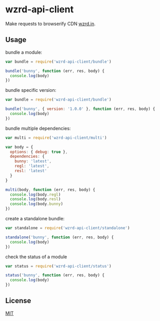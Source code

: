 # wzrd-api-client

Make requests to browserify CDN [wzrd.in](https://wzrd.in).

## Usage

bundle a module: 

```js
var bundle = require('wzrd-api-client/bundle')

bundle('bunny', function (err, res, body) {
  console.log(body)
})
```

bundle specific version:

```js
var bundle = require('wzrd-api-client/bundle')

bundle('bunny', { version: '1.0.0' }, function (err, res, body) {
  console.log(body)
})
```

bundle multiple dependencies:

```js
var multi = require('wzrd-api-client/multi')

var body = {
  options: { debug: true },
  dependencies: {
    bunny: 'latest',
    regl: 'latest',
    resl: 'latest'
  }
}

multi(body, function (err, res, body) {
  console.log(body.regl)
  console.log(body.resl)
  console.log(body.bunny)
})
```

create a standalone bundle:

```js
var standalone = require('wzrd-api-client/standalone')

standalone('bunny', function (err, res, body) {
  console.log(body)
})
```

check the status of a module

```js
var status = require('wzrd-api-client/status')

status('bunny', function (err, res, body) {
  console.log(body)
})
```

## License
[MIT](LICENSE.md)
